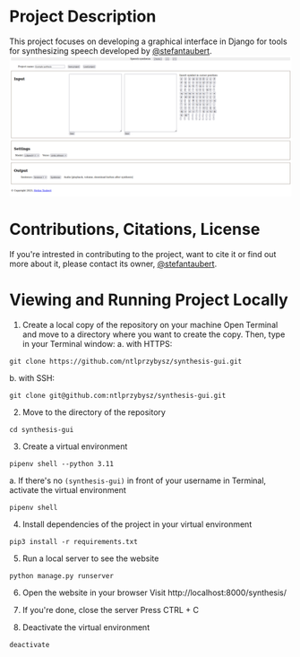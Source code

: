 # Project Description
This project focuses on developing a graphical interface in Django for tools for synthesizing speech developed by [@stefantaubert](https://github.com/stefantaubert).
![Screenshot of the interface from 21.06.2023](Screenshot_2023-06-21.png)

# Contributions, Citations, License
If you're intrested in contributing to the project, want to cite it or find out more about it, please contact its owner, [@stefantaubert](https://github.com/stefantaubert).

# Viewing and Running Project Locally
1. Create a local copy of the repository on your machine
Open Terminal and move to a directory where you want to create the copy. Then, type in your Terminal window:
a. with HTTPS:
```
git clone https://github.com/ntlprzybysz/synthesis-gui.git
```
b. with SSH:
```
git clone git@github.com:ntlprzybysz/synthesis-gui.git
```

2. Move to the directory of the repository
```
cd synthesis-gui
```

3. Create a virtual environment
```
pipenv shell --python 3.11
```

a. If there's no `(synthesis-gui)` in front of your username in Terminal, activate the virtual environment
```
pipenv shell
```

4. Install dependencies of the project in your virtual environment
```
pip3 install -r requirements.txt
```

5. Run a local server to see the website
```
python manage.py runserver
```

6. Open the website in your browser
Visit http://localhost:8000/synthesis/

7. If you're done, close the server
Press CTRL + C

8. Deactivate the virtual environment
```
deactivate
```
